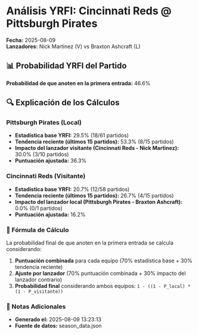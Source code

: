 # Análisis YRFI: Cincinnati Reds @ Pittsburgh Pirates

**Fecha:** 2025-08-09  
**Lanzadores:** Nick Martinez (V) vs Braxton Ashcraft (L)

## 📊 Probabilidad YRFI del Partido

**Probabilidad de que anoten en la primera entrada:** 46.6%

## 🔍 Explicación de los Cálculos

### Pittsburgh Pirates (Local)
- **Estadística base YRFI:** 29.5% (18/61 partidos)
- **Tendencia reciente (últimos 15 partidos):** 53.3% (8/15 partidos)
- **Impacto del lanzador visitante (Cincinnati Reds - Nick Martinez):** 30.0% (3/10 partidos)
- **Puntuación ajustada:** 36.3%

### Cincinnati Reds (Visitante)
- **Estadística base YRFI:** 20.7% (12/58 partidos)
- **Tendencia reciente (últimos 15 partidos):** 26.7% (4/15 partidos)
- **Impacto del lanzador local (Pittsburgh Pirates - Braxton Ashcraft):** 0.0% (0/1 partidos)
- **Puntuación ajustada:** 16.2%

### 📝 Fórmula de Cálculo

La probabilidad final de que anoten en la primera entrada se calcula considerando:
1. **Puntuación combinada** para cada equipo (70% estadística base + 30% tendencia reciente)
2. **Ajuste por lanzador** (70% puntuación combinada + 30% impacto del lanzador contrario)
3. **Probabilidad final** considerando ambos equipos: `1 - ((1 - P_local) * (1 - P_visitante))`

### 📌 Notas Adicionales

- **Generado el:** 2025-08-09 13:23:13
- **Fuente de datos:** season_data.json
